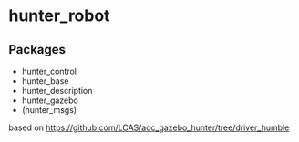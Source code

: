 # hunter_robot

## Packages

* hunter_control
* hunter_base
* hunter_description
* hunter_gazebo
* (hunter_msgs)

based on https://github.com/LCAS/aoc_gazebo_hunter/tree/driver_humble
